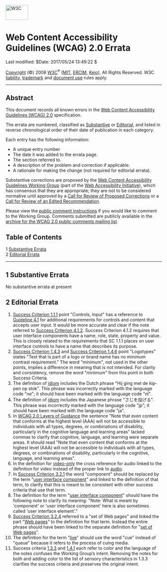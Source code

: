 [<img src="http://www.w3.org/Icons/w3c_home" alt="W3C" width="72" height="48" />](http://www.w3.org/)

<span id="title"></span>Web Content Accessibility Guidelines (WCAG) 2.0 Errata
==============================================================================

Last modified: $Date: 2017/05/24 13:49:22 $

[Copyright](http://www.w3.org/Consortium/Legal/ipr-notice#Copyright) (©) 2008 [W3C](http://www.w3.org/)<sup>®</sup> ([MIT](http://www.csail.mit.edu/), [ERCIM](http://www.ercim.org/), [Keio](http://www.keio.ac.jp/)), All Rights Reserved. W3C [liability](http://www.w3.org/Consortium/Legal/ipr-notice#Legal_Disclaimer), [trademark](http://www.w3.org/Consortium/Legal/ipr-notice#W3C_Trademarks) and [document use](http://www.w3.org/Consortium/Legal/copyright-documents) rules apply.

------------------------------------------------------------------------

<span id="abstract"></span>Abstract
-----------------------------------

This document records all known errors in the [Web Content Accessibility Guidelines (WCAG) 2.0](http://www.w3.org/TR/WCAG20/) specification.

The errata are numbered, classified as [Substantive](#substantive) or [Editorial](#editorial), and listed in reverse chronological order of their date of publication in each category.

Each entry has the following information:

-   A unique entry number
-   The date it was added to the errata page.
-   The section referred to.
-   A description of the problem and correction if applicable.
-   A rationale for making the change (not required for editorial errata).

Substantive corrections are proposed by the [Web Content Accessibility Guidelines Working Group](http://www.w3.org/WAI/GL/) (part of the [Web Accessibility Initiative](http://www.w3.org/WAI/)), which has consensus that they are appropriate; they are not to be considered normative until approved by a [Call for Review of Proposed Corrections](http://www.w3.org/2004/02/Process-20040205/tr.html#cfr-corrections) or a [Call for Review of an Edited Recommendation](http://www.w3.org/2004/02/Process-20040205/tr.html#cfr-edited).

Please view the [public comment instructions](/WAI/WCAG20/comments/) if you would like to comment to the Working Group. Comments submitted are publicly available in the [archive for the WCAG 2.0 public comments mailing list](http://lists.w3.org/Archives/Public/public-comments-wcag20/).

<span id="contents"></span>Table of Contents
--------------------------------------------

1 [Substantive Errata](#substantive)  
2 [Editorial Errata](#editorial)  

------------------------------------------------------------------------

<span id="substantive"></span>1 Substantive Errata
--------------------------------------------------

No substantive errata at present

<span id="editorial"></span>2 Editorial Errata
----------------------------------------------

1.  [Success Criterion 1.1.1](http://www.w3.org/TR/2008/REC-WCAG20-20081211/#text-equiv-all) point "Controls, Input" has a reference to [Guideline 4.1](http://www.w3.org/TR/2008/REC-WCAG20-20081211/#ensure-compat) for additional requirements for controls and content that accepts user input. It would be more accurate and clear if the note referred to [Success Criterion 4.1.2](http://www.w3.org/TR/2008/REC-WCAG20-20081211/#ensure-compat-rsv). Success Criterion 4.1.2 requires that user interface components have a name, role, state, property and value. This is closely related to the requirements that SC 1.1.1 places on user interface controls to have a name that describes its purpose.
2.  [Success Criterion 1.4.3](http://www.w3.org/TR/2008/REC-WCAG20-20081211/#visual-audio-contrast-contrast) and [Success Criterion 1.4.6](https://www.w3.org/TR/2008/REC-WCAG20-20081211/#visual-audio-contrast7) point "Logotypes" states "Text that is part of a logo or brand name has no minimum contrast requirement." The word "minimum", not used in the other points, implies a difference in meaning that is not intended. For clarity and consistency, remove the word "minimum" from this point in both Success Criteria.
3.  The definition of [idiom](http://www.w3.org/TR/2008/REC-WCAG20-20081211/#idiomsdef) includes the Dutch phrase "<span lang="nl" lang="nl">Hij ging met de kippen op stok</span>". This phrase was incorrectly marked with the language code "ne"; it should have been marked with the language code "nl".
4.  The definition of [idiom](http://www.w3.org/TR/2008/REC-WCAG20-20081211/#idiomsdef) includes the Japanese phrase "<span lang="ja" lang="ja">さじを投げる</span>". This phrase was incorrectly marked with the language code "jp"; it should have been marked with the language code "ja".
5.  In [WCAG 2.0 Layers of Guidance](http://www.w3.org/TR/2008/REC-WCAG20-20081211/#intro-layers-guidance) the sentence "Note that even content that conforms at the highest level (AAA) will not be accessible to individuals with all types, degrees, or combinations of disability, particularly in the cognitive language and learning areas" lacked commas to clarify that cognitive, language, and learning were separate areas. It should read "Note that even content that conforms at the highest level (AAA) will not be accessible to individuals with all types, degrees, or combinations of disability, particularly in the cognitive, language, and learning areas".
6.  In the definition for [video-only](http://www.w3.org/TR/2008/REC-WCAG20-20081211/#video-onlydef) the cross reference for audio linked to the definition for video instead of the proper link to [audio](http://www.w3.org/TR/2008/REC-WCAG20-20081211/#audiodef).
7.  In [Success Criterion 3.2.1](http://www.w3.org/TR/2008/REC-WCAG20-20081211/#consistent-behavior-receive-focus) the word "component" should be replaced by the term "[user interface component](http://www.w3.org/TR/2008/REC-WCAG20-20081211/#user-interface-componentdef)" and linked to the definition of that term, to clarify that this is meant to be consistent with other success criteria that use that term.
8.  The definition for the term "[user interface component](http://www.w3.org/TR/2008/REC-WCAG20-20081211/#user-interface-componentdef)" should have the following note to clarify its meaning: "Note: What is meant by 'component' or 'user interface component' here is also sometimes called 'user interface element'."
9.  [Success Criterion 3.2.4](http://www.w3.org/TR/2008/REC-WCAG20-20081211/#consistent-behavior-consistent-functionality) referred to a "set of Web pages" and linked the part "[Web pages](http://www.w3.org/TR/2008/REC-WCAG20-20081211/#webpagedef)" to the definition for that term. Instead the entire phrase should have been linked to the separate definition for "[set of Web pages](http://www.w3.org/TR/2008/REC-WCAG20-20081211/#set-of-web-pagesdef)".
10. The definition for the term "[live](http://www.w3.org/TR/2008/REC-WCAG20-20081211/#livedef)" should use the word "cue" instead of "queue" because it refers to the process of cuing media.
11. Success criteria [1.3.3](https://www.w3.org/TR/2008/REC-WCAG20-20081211/#content-structure-separation-understanding) and [1.4.1](https://www.w3.org/TR/2008/REC-WCAG20-20081211/#visual-audio-contrast-without-color) each refer to color and the language of the notes confuses the Working Group’s intent. Removing the notes for both and adding color to the list of sensory characteristics in 1.3.3 clarifies the success criteria and preserves the original intent.
